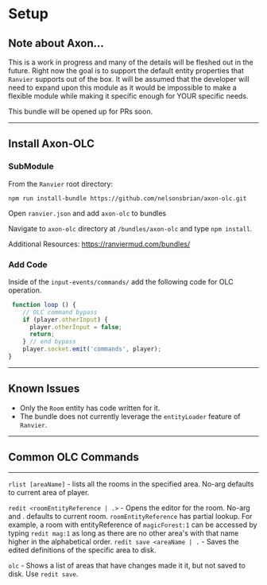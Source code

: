 # Setup

## Note about Axon...

This is a work in progress and many of the details will be fleshed out in the future. Right now the goal is to support the default entity properties that `Ranvier` supports out of the box. It will be assumed that the developer will need to expand upon this module as it would be impossible to make a flexible module while making it specific enough for YOUR specific needs.

This bundle will be opened up for PRs soon.

---
## Install Axon-OLC


### SubModule
From the `Ranvier` root directory:

```
npm run install-bundle https://github.com/nelsonsbrian/axon-olc.git
```

Open `ranvier.json` and add `axon-olc` to bundles

Navigate to `axon-olc` directory at `/bundles/axon-olc` and type `npm install`.

Additional Resources: https://ranviermud.com/bundles/

### Add Code
Inside of the `input-events/commands/` add the following code for OLC operation.
```javascript    
 function loop () {
    // OLC command bypass
    if (player.otherInput) {
      player.otherInput = false;
      return;
    } // end bypass
    player.socket.emit('commands', player);
}
```

---
## Known Issues
* Only the `Room` entity has code written for it.
* The bundle does not currently leverage the `entityLoader` feature of `Ranvier`.

---
## Common OLC Commands
---

`rlist [areaName]` - lists all the rooms in the specified area. No-arg defaults to current area of player.

`redit <roomEntityReference | .>` - Opens the editor for the room. No-arg and . defaults to current room. `roomEntityReference` has  partial lookup. For example, a room with entityReference of `magicForest:1` can be accessed by typing `redit mag:1` as long as there are no other area's with that name higher in the alphabetical order.
`redit save <areaName | .` - Saves the edited definitions of the specific area to disk.

`olc` - Shows a list of areas that have changes made it it, but not saved to disk. Use `redit save`.

